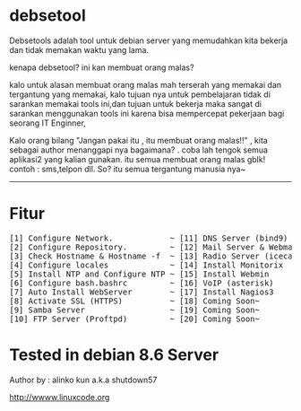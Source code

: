 # debsetool

Debsetools adalah tool untuk debian server yang memudahkan kita bekerja dan tidak memakan waktu yang lama.


kenapa debsetool? ini kan membuat orang malas?

kalo untuk alasan membuat orang malas mah terserah yang memakai dan tergantung yang memakai, kalo tujuan nya untuk pembelajaran tidak di sarankan memakai tools ini,dan tujuan untuk bekerja maka sangat di sarankan menggunakan tools ini karena bisa mempercepat pekerjaan bagi seorang IT Enginner,

Kalo orang bilang "Jangan pakai itu , itu membuat orang malas!!" , kita sebagai author menanggapi nya bagaimana? . coba lah tengok semua aplikasi2 yang kalian gunakan. itu semua membuat orang malas gblk! contoh : sms,telpon dll. 
So? itu semua tergantung manusia nya~

-------------------------------------------------------------------------------------------------------
# Fitur
<pre>
[1] Configure Network.            ~ [11] DNS Server (bind9) 
[2] Configure Repository.         ~ [12] Mail Server & Webmail 
[3] Check Hostname & Hostname -f  ~ [13] Radio Server (icecast2) 
[4] Configure locales             ~ [14] Install Monitorix
[5] Install NTP and Configure NTP ~ [15] Install Webmin
[6] Configure bash.bashrc         ~ [16] VoIP (asterisk)
[7] Auto Install WebServer        ~ [17] Install Nagios3
[8] Activate SSL (HTTPS)          ~ [18] Coming Soon~
[9] Samba Server                  ~ [19] Coming Soon~
[10] FTP Server (Proftpd)         ~ [20] Coming Soon~
</pre>
# Tested in debian 8.6 Server

Author by : alinko kun a.k.a shutdown57

http://wwww.linuxcode.org
